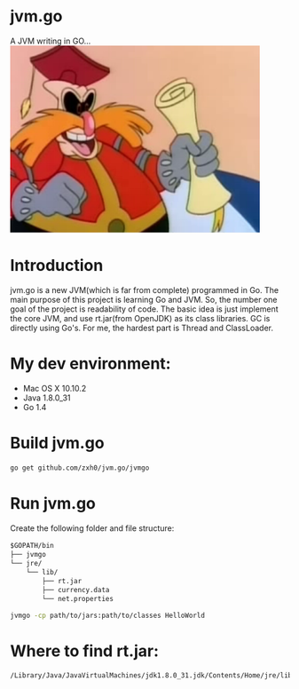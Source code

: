 # jvm.go
A JVM writing in GO...
![jvm.go Logo](https://raw.githubusercontent.com/zxh0/jvm.go/master/jvmgo.png)

# Introduction
jvm.go is a new JVM(which is far from complete) programmed in Go. The main purpose of this project is learning Go and JVM. So, the number one goal of the project is readability of code. The basic idea is just implement the core JVM, and use rt.jar(from OpenJDK) as its class libraries. GC is directly using Go's. For me, the hardest part is Thread and ClassLoader.

# My dev environment:
  * Mac OS X 10.10.2
  * Java 1.8.0_31
  * Go 1.4

# Build jvm.go

```sh
go get github.com/zxh0/jvm.go/jvmgo
```

# Run jvm.go
Create the following folder and file structure:

```
$GOPATH/bin
├── jvmgo
└── jre/
    └── lib/
        ├── rt.jar
        ├── currency.data
        └── net.properties
```

```sh
jvmgo -cp path/to/jars:path/to/classes HelloWorld
```

# Where to find rt.jar: 

```sh
/Library/Java/JavaVirtualMachines/jdk1.8.0_31.jdk/Contents/Home/jre/lib/rt.jar
```
